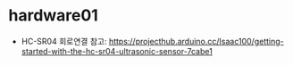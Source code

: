 # hardware01

- HC-SR04 회로연결 참고: https://projecthub.arduino.cc/Isaac100/getting-started-with-the-hc-sr04-ultrasonic-sensor-7cabe1
